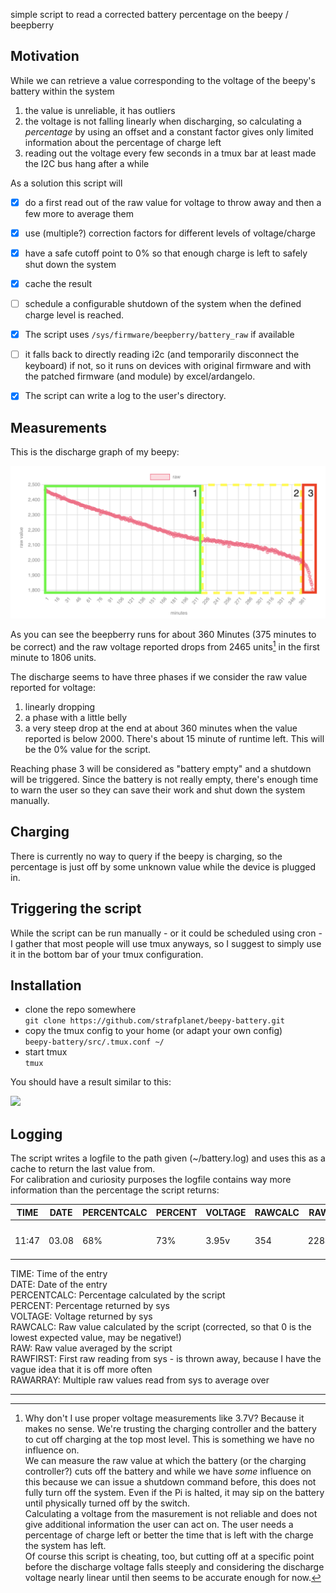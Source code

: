 simple script to read a corrected battery percentage on the beepy / beepberry

## Motivation
While we can retrieve a value corresponding to the voltage of the beepy's battery within the system  
1) the value is unreliable, it has outliers
2) the voltage is not falling linearly when discharging, so calculating a _percentage_ by using an offset and a constant factor gives only limited information about the percentage of charge left
3) reading out the voltage every few seconds in a tmux bar at least made the I2C bus hang after a while

As a solution this script will  
* [x] do a first read out of the raw value for voltage to throw away and then a few more to average them
* [x] use (multiple?) correction factors for different levels of voltage/charge  
* [x] have a safe cutoff point to 0% so that enough charge is left to safely shut down the system
* [x] cache the result
* [ ] schedule a configurable shutdown of the system when the defined charge level is reached.

* [x] The script uses `/sys/firmware/beepberry/battery_raw` if available
* [ ] it falls back to directly reading i2c (and temporarily disconnect the keyboard) if not, so it runs on devices with original firmware and with the patched firmware (and module) by excel/ardangelo.  

* [x] The script can write a log to the user's directory.

## Measurements
This is the discharge graph of my beepy:

![](./images/battery_raw.png)

As you can see the beepberry runs for about 360 Minutes (375 minutes to be correct) and the raw voltage reported drops from 2465 units[^1] in the first minute to 1806 units.

The discharge seems to have three phases if we consider the raw value reported for voltage:  
1) linearly dropping
2) a phase with a little belly
3) a very steep drop at the end at about 360 minutes when the value reported is below 2000. There's about 15 minute of runtime left. This will be the 0% value for the script.

Reaching phase 3 will be considered as "battery empty" and a shutdown will be triggered. Since the battery is not really empty, there's enough time to warn the user so they can save their work and shut down the system manually.  

## Charging  
There is currently no way to query if the beepy is charging, so the percentage is just off by some unknown value while the device is plugged in.

## Triggering the script

While the script can be run manually - or it could be scheduled using cron - I gather that most people will use tmux anyways, so I suggest to simply use it in the bottom bar of your tmux configuration.

## Installation
* clone the repo somewhere  
  ```git clone https://github.com/strafplanet/beepy-battery.git ```  
* copy the tmux config to your home (or adapt your own config)  
  ```beepy-battery/src/.tmux.conf ~/```
* start tmux  
  ```tmux```

You should have a result similar to this:  

![](./images/tmux1.png)

## Logging
The script writes a logfile to the path given (~/battery.log) and uses this as a cache to return the last value from.  
For calibration and curiosity purposes the logfile contains way more information than the percentage the script returns:

| TIME  | DATE  | PERCENTCALC | PERCENT | VOLTAGE | RAWCALC  | RAW  | RAWFIRST | RAWARRAY                 |
| ----- | ----- | ----------- | ------- | ------- | -------- | ---- | -------- | ------------------------ |
|       |       |             |         |         |          |      |          |                          |
| 11:47 | 03.08 | 68%         | 73%     | 3.95v   | 354      | 2284 | 2286     | 2281 2285 2283 2286 2285 | 

TIME: Time of the entry  
DATE: Date of the entry  
PERCENTCALC: Percentage calculated by the script  
PERCENT: Percentage returned by sys  
VOLTAGE: Voltage returned by sys  
RAWCALC: Raw value calculated by the script (corrected, so that 0 is the lowest expected value, may be negative!)  
RAW: Raw value averaged by the script  
RAWFIRST: First raw reading from sys - is thrown away, because I have the vague idea that it is off more often  
RAWARRAY: Multiple raw values read from sys to average over  

---
[^1]: Why don't I use proper voltage measurements like 3.7V? Because it makes no sense. We're trusting the charging controller and the battery to cut off charging at the top most level. This is something we have no influence on.    
We can measure the raw value at which the battery (or the charging controller?) cuts off the battery and while we have _some_ influence on this because we can issue a shutdown command before, this does not fully turn off the system. Even if the Pi is halted, it may sip on the battery until physically turned off by the switch.  
Calculating a voltage from the masurement is not reliable and does not give additional information the user can act on. The user needs a percentage of charge left or better the time that is left with the charge the system has left.  
Of course this script is cheating, too, but cutting off at a specific point before the discharge voltage falls steeply and considering the discharge voltage nearly linear until then seems to be accurate enough for now.
